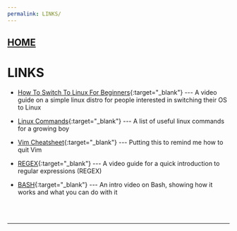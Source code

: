 ```yaml
---
permalink: LINKS/
---
```

## [HOME](../)

# LINKS

* [How To Switch To Linux For Beginners](https://www.youtube.com/watch?v=IyT4wfz5ZMg&t=1202s/){:target="_blank"} ---
  A video guide on a simple linux distro for people interested in switching their OS to Linux

* [Linux Commands](https://www.hostinger.com/tutorials/linux-commands){:target="_blank"} ---
  A list of useful linux commands for a growing boy

* [Vim Cheatsheet](https://quickref.me/vim){:target="_blank"} ---
  Putting this to remind me how to quit Vim

* [REGEX](https://www.youtube.com/watch?v=bgBWp9EIlMM){:target="_blank"} ---
  A video guide for a quick introduction to regular expressions (REGEX)

* [BASH](https://www.youtube.com/watch?v=I4EWvMFj37g){:target="_blank"} ---
  An intro video on Bash, showing how it works and what you can do with it 
<br>
<br>
<hr>
